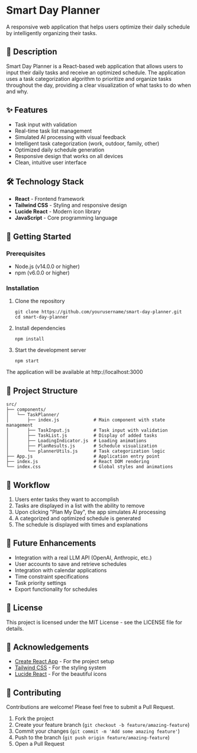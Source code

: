 # Smart Day Planner

A responsive web application that helps users optimize their daily schedule by intelligently organizing their tasks.

## 📝 Description

Smart Day Planner is a React-based web application that allows users to input their daily tasks and receive an optimized schedule. The application uses a task categorization algorithm to prioritize and organize tasks throughout the day, providing a clear visualization of what tasks to do when and why.

## ✨ Features

- Task input with validation
- Real-time task list management
- Simulated AI processing with visual feedback
- Intelligent task categorization (work, outdoor, family, other)
- Optimized daily schedule generation
- Responsive design that works on all devices
- Clean, intuitive user interface

## 🛠️ Technology Stack

- **React** - Frontend framework
- **Tailwind CSS** - Styling and responsive design
- **Lucide React** - Modern icon library
- **JavaScript** - Core programming language

## 🚀 Getting Started

### Prerequisites

- Node.js (v14.0.0 or higher)
- npm (v6.0.0 or higher)

### Installation

1. Clone the repository
   ```
   git clone https://github.com/yourusername/smart-day-planner.git
   cd smart-day-planner
   ```

2. Install dependencies
   ```
   npm install
   ```

3. Start the development server
   ```
   npm start
   ```

The application will be available at http://localhost:3000

## 📁 Project Structure

```
src/
├── components/
│   └── TaskPlanner/
│       ├── index.js             # Main component with state management
│       ├── TaskInput.js         # Task input with validation
│       ├── TaskList.js          # Display of added tasks
│       ├── LoadingIndicator.js  # Loading animations
│       ├── PlanResults.js       # Schedule visualization
│       └── plannerUtils.js      # Task categorization logic
├── App.js                       # Application entry point
├── index.js                     # React DOM rendering
└── index.css                    # Global styles and animations
```

## 🔄 Workflow

1. Users enter tasks they want to accomplish
2. Tasks are displayed in a list with the ability to remove
3. Upon clicking "Plan My Day", the app simulates AI processing
4. A categorized and optimized schedule is generated
5. The schedule is displayed with times and explanations

## 🔮 Future Enhancements

- Integration with a real LLM API (OpenAI, Anthropic, etc.)
- User accounts to save and retrieve schedules
- Integration with calendar applications
- Time constraint specifications
- Task priority settings
- Export functionality for schedules

## 📄 License

This project is licensed under the MIT License - see the LICENSE file for details.

## 🙏 Acknowledgements

- [Create React App](https://create-react-app.dev/) - For the project setup
- [Tailwind CSS](https://tailwindcss.com/) - For the styling system
- [Lucide React](https://lucide.dev/) - For the beautiful icons

## 👥 Contributing

Contributions are welcome! Please feel free to submit a Pull Request.

1. Fork the project
2. Create your feature branch (`git checkout -b feature/amazing-feature`)
3. Commit your changes (`git commit -m 'Add some amazing feature'`)
4. Push to the branch (`git push origin feature/amazing-feature`)
5. Open a Pull Request